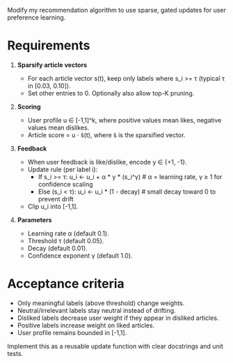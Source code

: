 Modify my recommendation algorithm to use sparse, gated updates for user preference learning.

# Requirements
1. **Sparsify article vectors**
   - For each article vector s(t), keep only labels where s_i >= τ (typical τ in [0.03, 0.10]).
   - Set other entries to 0. Optionally also allow top-K pruning.

2. **Scoring**
   - User profile u ∈ [-1,1]^k, where positive values mean likes, negative values mean dislikes.
   - Article score = u ⋅ s̃(t), where s̃ is the sparsified vector.

3. **Feedback**
   - When user feedback is like/dislike, encode y ∈ {+1, -1}.
   - Update rule (per label i):
     - If s_i >= τ:
       u_i ← u_i + α * y * (s_i^γ)    # α = learning rate, γ ≥ 1 for confidence scaling
     - Else (s_i < τ):
       u_i ← u_i * (1 - decay)        # small decay toward 0 to prevent drift
   - Clip u_i into [-1,1].

4. **Parameters**
   - Learning rate α (default 0.1).
   - Threshold τ (default 0.05).
   - Decay (default 0.01).
   - Confidence exponent γ (default 1.0).

# Acceptance criteria
- Only meaningful labels (above threshold) change weights.
- Neutral/irrelevant labels stay neutral instead of drifting.
- Disliked labels decrease user weight if they appear in disliked articles.
- Positive labels increase weight on liked articles.
- User profile remains bounded in [-1,1].

Implement this as a reusable update function with clear docstrings and unit tests.
